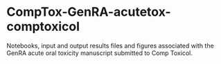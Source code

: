 # CompTox-GenRA-acutetox-comptoxicol
Notebooks, input and output results files and figures associated with the GenRA acute oral toxicity manuscript submitted to Comp Toxicol.
